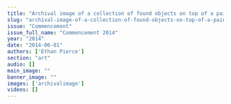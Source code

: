 ```yaml
---
title: "Archival image of a collection of found objects on top of a painting specifically consisting of one blue vase and nineteen dirt encrusted flowers felled by a late and unexpected April snow."
slug: "archival-image-of-a-collection-of-found-objects-on-top-of-a-painting-specifically-consisting-of-one-blue-vase-and-nineteen-dirt-encrusted-flowers-felled-by-a-late-and-unexpected-april-snow"
issue: "Commencement"
issue_full_name: "Commencement 2014"
year: "2014"
date: "2014-06-01"
authors: ['Ethan Pierce']
section: "art"
audio: []
main_image: ""
banner_image: ""
images: ['archivalimage']
videos: []
---
```

